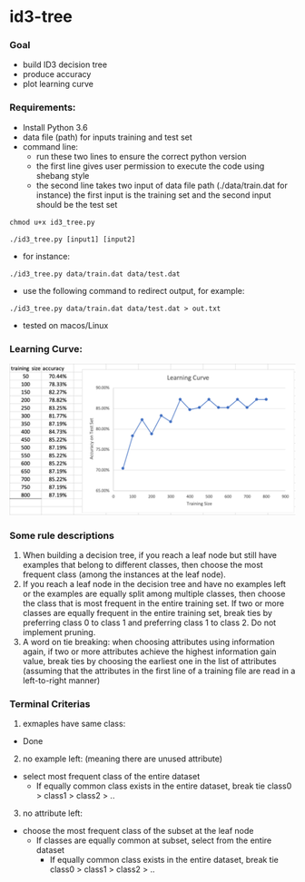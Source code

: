 # id3-tree
### Goal 
- build ID3 decision tree
- produce accuracy
- plot learning curve

### Requirements:
- Install Python 3.6
- data file (path) for inputs training and test set
- command line: 
  - run these two lines to ensure the correct python version
  - the first line gives user permission to execute the code using shebang style
  - the second line takes two input of data file path (./data/train.dat for instance)
    the first input is the training set and the second input should be the test set
~~~
chmod u+x id3_tree.py
~~~
~~~
./id3_tree.py [input1] [input2]
~~~

  - for instance: 
~~~
./id3_tree.py data/train.dat data/test.dat
~~~
  - use the following command to redirect output, for example:
~~~
./id3_tree.py data/train.dat data/test.dat > out.txt
~~~
- tested on macos/Linux

### Learning Curve:
![Learning Curve](/outputs/learn.png)
### Some rule descriptions
1. When building a decision tree, if you reach a leaf node but still have examples that belong to
different classes, then choose the most frequent class (among the instances at the leaf node). 
2. If you reach a leaf node in the decision tree and have no examples left or the examples are equally split
among multiple classes, then choose the class that is most frequent in the entire training set. If two
or more classes are equally frequent in the entire training set, break ties by preferring class 0 to
class 1 and preferring class 1 to class 2. Do not implement pruning.
3. A word on tie breaking: when choosing attributes using information again, if two or more
attributes achieve the highest information gain value, break ties by choosing the earliest one in
the list of attributes (assuming that the attributes in the first line of a training file are read in a
left-to-right manner)

### Terminal Criterias
1. exmaples have same class:
  - Done
2. no example left: (meaning there are unused attribute)
  - select most frequent class of the entire dataset
    - If equally common class exists in the entire dataset, break tie class0 > class1 > class2 > ..
3. no attribute left:
  - choose the most frequent class of the subset at the leaf node
    - If classes are equally common at subset, select from the entire dataset
      - If equally common class exists in the entire dataset, break tie class0 > class1 > class2 > ..



